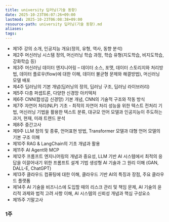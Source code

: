 ```yaml
---
title: university 딥러닝(기술 동향)
date: 2025-10-23T06:07:26+09:00
lastmod: 2025-10-23T06:08:38+09:00
resource-path: university 딥러닝(기술 동향).md
aliases: 
tags: 
---
```

- 제1주 강의 소개, 인공지능 개요(정의, 유형, 역사, 동향 분석)
- 제2주 머신러닝 시스템 정의, 머신러닝 학습 과정, 학습 유형(지도학습, 비지도학습, 강화학습 등)
- 제3주 머신러닝 데이터 엔지니어링 – 데이터 소스, 포맷, 데이터 스토리지와 처리방법, 데이터 플로우(flow)에 대한 이해, 데이터 불균형 문제와 해결방법), 머신러닝 모델 배포
- 제4주 딥러닝의 기본 개념(딥러닝의 정의, 딥러닝 구조, 딥러닝 라이브러리)
- 제5주 다층 퍼셉트론, 다양한 신경망 아키텍처
- 제6주 CNN(합성곱 신경망) 기본 개념, CNN의 기술적 구조와 작동 방식
- 제7주 자연어 처리(NLP) 기초 - 최적의 자연어 처리 성능을 위한 텍스트 전처리 기법, 머신러닝 기법을 활용한 텍스트 분류, 대규모 언어 모델과 인공지능이 주도하는 과거, 현재, 미래 트렌드 분석
- 제8주 중간고사
- 제9주 LLM 정의 및 종류, 언어표현 방법, Transformer 모델과 대형 언어 모델의 기본 구조 이해
- 제10주 RAG & LangChain의 기초 개념과 활용
- 제11주 AI Agent와 MCP
- 제12주 프롬프트 엔지니어링의 개념과 중요성, LLM 기반 AI 시스템에서 최적의 응답을 이끌어내기 위한 프롬프트 설계 기법 생성형 AI 기술과 그 원리 이해 (GAN, DALL-E, ChatGPT)
- 제13주 클라우드 컴퓨팅에 대한 이해, 클라우드 기반 AI의 특징과 장점, 주요 클라우드 플랫폼
- 제14주 AI 기술을 비즈니스에 도입할 때의 리스크 관리 및 책임 문제, AI 기술의 윤리적 과제와 법적 고려 사항 이해, AI 시스템의 신뢰성 개념과 핵심 구성요소
- 제15주 기말고사


### 1주
